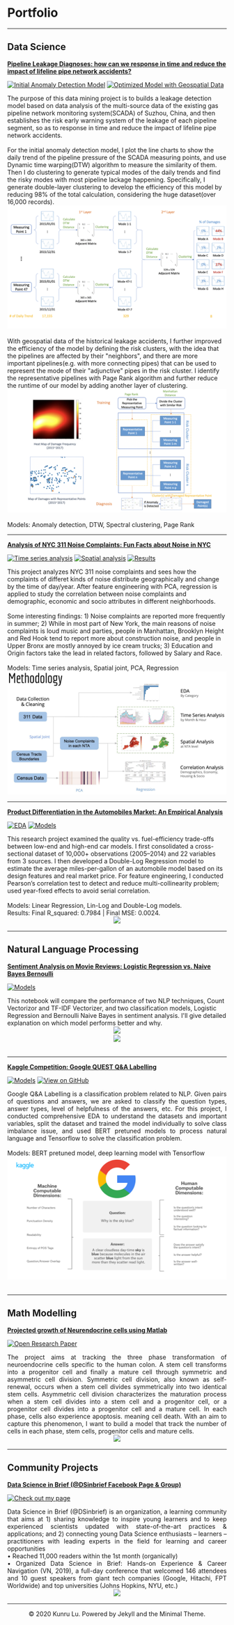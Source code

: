 # Portfolio
---
## Data Science

[**Pipeline Leakage Diagnoses: how can we response in time and reduce the impact of lifeline pipe network accidents?**](https://github.com/carajumpshigh/Pipeline_Leakage_Diagnosis_based_on_Data_Monitoring_and_Machine_Learning)

[![Initial Anomaly Detection Model](https://img.shields.io/badge/Python-%20Initial%20Anomaly%20Detection%20Model-blue?logo=Python)](https://github.com/carajumpshigh/Pipeline_Leakage_Diagnosis_based_on_Data_Monitoring_and_Machine_Learning/blob/master/main_1.py)
[![Optimized Model with Geospatial Data](https://img.shields.io/badge/Python-%20Optimized%20Model%20with%20Geospatial%20Data-blue?logo=Python)](https://github.com/carajumpshigh/Pipeline_Leakage_Diagnosis_based_on_Data_Monitoring_and_Machine_Learning/blob/master/main_2.py)

<div> The purpose of this data mining project is to builds a leakage detection model based on data analysis of the multi-source data of the existing gas pipeline network monitoring system(SCADA) of Suzhou, China, and then establishes the risk early warning system of the leakage of each pipeline segment, so as to response in time and reduce the impact of lifeline pipe network accidents.
</div>
<br>
For the initial anomaly detection model, I plot the line charts to show the daily trend of the pipeline pressure of the SCADA measuring points, and use Dynamic time warping(DTW) algorithm to measure the similarity of them. Then I do clustering to generate typical modes of the daily trends and find the risky modes with most pipeline lackage happening. Specifically, I generate double-layer clustering to develop the efficiency of this model by reducing 98% of the total calculation, considering the huge dataset(over 16,000 records).
<center><img src="images/Leakage Diagnosis Model.png"/></center>
<br>
With geospatial data of the historical leakage accidents, I further improved the efficiency of the model by defining the risk clusters, with the idea that the pipelines are affected by their "neighbors", and there are more important pipelines(e.g. with more connecting pipes) that can be used to represent the mode of their "adjunctive" pipes in the risk cluster. I identify the representative pipelines with Page Rank algorithm and further reduce the runtime of our model by adding another layer of clustering.
<center><img src="images/Leakage Diagnosis Model with Spatial Info.png"/></center>
<br>
Models: Anomaly detection, DTW, Spectral clustering, Page Rank
<br>

---
[**Analysis of NYC 311 Noise Complaints: Fun Facts about Noise in NYC**](https://github.com/carajumpshigh/Analysis_of_NYC_Noise_Complaints)

[![Time series analysis](https://img.shields.io/badge/Jupyter-%20Time%20Series%20Analysis-blue?logo=Jupyter)](https://github.com/carajumpshigh/Analysis_of_NYC_Noise_Complaints/blob/master/Noise_Complaints_Time_Analysis.ipynb)
[![Spatial analysis](https://img.shields.io/badge/Jupyter-%20Spatials%20Analysis-blue?logo=Jupyter)](https://github.com/carajumpshigh/Analysis_of_NYC_Noise_Complaints/blob/master/Noise%20Category%20Analysis.ipynb)
[![Results](https://img.shields.io/badge/Images-%20Results-blue?logo=Github)](https://github.com/carajumpshigh/Analysis_of_NYC_Noise_Complaints/tree/master/result_img)

<div> This project analyzes NYC 311 noise complaints and sees how the complaints of differet kinds of noise distribute geographically and change by the time of day/year. After feature engineering with PCA, regression is applied to study the correlation between noise complaints and demographic, economic and socio attributes in different neighborhoods.
</div>
<br>
Some interesting findings: 1) Noise complaints are reported more frequently in summer; 2) While in most part of New York, the main reasons of noise complaints is loud music and parties, people in Manhattan, Brooklyn Height and Red Hook tend to report more about construction noise, and people in Upper Bronx are mostly annoyed by ice cream trucks; 3) Education and Origin factors take the lead in related factors, followed by Salary and Race.<br>
<br>
Models: Time series analysis, Spatial joint, PCA, Regression
</div>
<br>
<center><img src="images/Workflow_NYCNoise_model.jpg"/></center> 
  
---
[**Product Differentiation in the Automobiles Market: An Empirical Analysis**](https://github.com/Emmyphung/car_models/blob/master/README.md)

[![EDA](https://img.shields.io/badge/Jupyter-Stock_analysis_with_interative_charts-blue?logo=Jupyter)](https://github.com/Emmyphung/car_models/blob/master/car_EDA.ipynb)
[![Models](https://img.shields.io/badge/Jupyter-Stock_prediction-blue?logo=Jupyter)](https://github.com/Emmyphung/car_models/blob/master/car_modelling.ipynb)

<div> This research project examined the quality vs. fuel-efficiency trade-offs between low-end and high-end car models. I first consolidated a cross-sectional dataset of 10,000+ observations (2005–2014) and 22 variables from 3 sources. I then developed a Double-Log Regression model to estimate the average miles-per-gallon of an automobile model based on its design features and real market price. 
For feature engineering, I conducted Pearson’s correlation test to detect and reduce multi-collinearity problem; used year-fixed effects to avoid serial correlation. 
<br>
<br>
Models: Linear Regression, Lin-Log and Double-Log models.<br>
Results: Final R_squared: 0.7984 | Final MSE: 0.0024.
<br>
</div>
<center><img src="images/Car_model_corrplot.png"/></center> 

---
## Natural Language Processing

[**Sentiment Analysis on Movie Reviews: Logistic Regression vs. Naive Bayes Bernoulli**](https://github.com/Emmyphung/Sentiment-Analysis)

[![Models](https://img.shields.io/badge/Jupyter-Models-blue?logo=Jupyter)](https://github.com/Emmyphung/Sentiment-Analysis/blob/master/Sentiment%20Analysis%20-%20NLP%20and%20Logistic%20Regression.ipynb)

<div> This notebook will compare the performance of two NLP techniques, Count Vectorizor and TF-IDF Vectorizer, and two classification models, Logistic Regression and Bernoulli Naive Bayes in sentiment analysis. I'll give detailed explanation on which model performs better and why.
</div>
<center><img src="images/Sentiment_analysis.png"/></center> 
<center><img src="images/Sentiment_analysis_math3.png"/></center> 
<br>

---
[**Kaggle Competition: Google QUEST Q&A Labelling**](https://github.com/JasonZhangzy1757/Kaggle_Google_QUEST_QA_Labeling)

[![Models](https://img.shields.io/badge/Jupyter-Models-blue?logo=Jupyter)](https://github.com/JasonZhangzy1757/Kaggle_Google_QUEST_QA_Labeling/blob/master/200128_bert-tf2_treat_question_type_spelling_Cara.ipynb)
[![View on GitHub](https://img.shields.io/badge/GitHub-View_on_GitHub-blue?logo=GitHub)](https://github.com/JasonZhangzy1757/Kaggle_Google_QUEST_QA_Labeling)


<div style="text-align: justify"> Google Q&A Labelling is a classification problem related to NLP. Given pairs of questions and answers, we are asked to classify the question types, answer types, level of helpfulness of the answers, etc. For this project, I conducted comprehensive EDA to understand the datasets and important variables, split the dataset and trained the model individually to solve class imbalance issue, and used BERT pretuned models to process natural language and Tensorflow to solve the classification problem.
</div>
<br>
Models: BERT pretuned model, deep learning model with Tensorflow
</div>
<center><img src="images/Google_Quest_QA.png"/></center>
<br>

---
## Math Modelling

[**Projected growth of Neurendocrine cells using Matlab**](https://github.com/Emmyphung/Neurendocrine-cells)

[![Open Research Paper](https://img.shields.io/badge/PDF-Open_Research_Paper-blue?logo=adobe-acrobat-reader&logoColor=white)](https://github.com/Emmyphung/Neurendocrine-cells/blob/master/Project%20Write-up_My%20Phung.pdf)

<div style="text-align: justify">The project aims at tracking the three phase transformation of neuroendocrine cells specific to the human colon. A stem cell transforms into a progenitor cell and finally a mature cell through symmetric and asymmetric cell division. Symmetric cell division, also known as self-renewal, occurs when a stem cell divides symmetrically into two identical stem cells. Asymmetric cell division characterizes the maturation process when a stem cell divides into a stem cell and a progenitor cell, or a progenitor cell divides into a progenitor cell and a mature cell. In each phase, cells also experience apoptosis. meaning cell death. With an aim to capture this phenomenon, I want to build a model that track the number of cells in each phase, stem cells, progenitor cells and mature cells.
</div>
<center><img src="images/Neucell.png"/></center>

---
## Community Projects

[**Data Science in Brief (@DSinbrief Facebook Page & Group)**](https://www.facebook.com/DSinbrief/)

[![Check out my page](https://img.shields.io/badge/Facebook-View_My_Page-blue?logo=facebook)](https://www.facebook.com/DSinbrief/)

<div style="text-align: justify"> Data Science in Brief (@DSinbrief) is an organization, a learning community that aims at 1) sharing knowledge to inspire young learners and to keep experienced scientists updated with state-of-the-art practices & applications; and 2) connecting young Data Science enthusiasts – learners – practitioners with leading experts in the field for learning and career opportunities
<br>
• Reached 11,000 readers within the 1st month (organically)<br>
• Organized Data Science in Brief: Hands-on Experience & Career Navigation (VN, 2019), a full-day conference that welcomed 146 attendees and 10 guest speakers from giant tech companies (Google, Hitachi, FPT Worldwide) and top universities (Johns Hopkins, NYU, etc.)
</div>
<center><img src="images/DSinbrief_event.png"/></center>
 
---

<center>© 2020 Kunru Lu. Powered by Jekyll and the Minimal Theme.</center>

